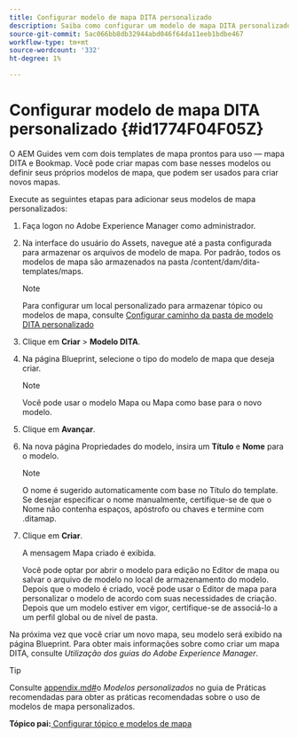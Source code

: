 ```yaml
---
title: Configurar modelo de mapa DITA personalizado
description: Saiba como configurar um modelo de mapa DITA personalizado
source-git-commit: 5ac066bb8db32944abd046f64da11eeb1bdbe467
workflow-type: tm+mt
source-wordcount: '332'
ht-degree: 1%

---
```



# Configurar modelo de mapa DITA personalizado {#id1774F04F05Z}

O AEM Guides vem com dois templates de mapa prontos para uso — mapa DITA e Bookmap. Você pode criar mapas com base nesses modelos ou definir seus próprios modelos de mapa, que podem ser usados para criar novos mapas.

Execute as seguintes etapas para adicionar seus modelos de mapa personalizados:

1. Faça logon no Adobe Experience Manager como administrador.

1. Na interface do usuário do Assets, navegue até a pasta configurada para armazenar os arquivos de modelo de mapa. Por padrão, todos os modelos de mapa são armazenados na pasta /content/dam/dita-templates/maps.

   >[!NOTE]
   >
   > Para configurar um local personalizado para armazenar tópico ou modelos de mapa, consulte [Configurar caminho da pasta de modelo DITA personalizado](conf-template-tags-custom-dita-topic-template.md#id191LCF0095Z)

1. Clique em **Criar** \> **Modelo DITA**.

1. Na página Blueprint, selecione o tipo do modelo de mapa que deseja criar.

   >[!NOTE]
   >
   > Você pode usar o modelo Mapa ou Mapa como base para o novo modelo.

1. Clique em **Avançar**.

1. Na nova página Propriedades do modelo, insira um **Título** e **Nome** para o modelo.

   >[!NOTE]
   >
   > O nome é sugerido automaticamente com base no Título do template. Se desejar especificar o nome manualmente, certifique-se de que o Nome não contenha espaços, apóstrofo ou chaves e termine com .ditamap.

1. Clique em **Criar**.

   A mensagem Mapa criado é exibida.

   Você pode optar por abrir o modelo para edição no Editor de mapa ou salvar o arquivo de modelo no local de armazenamento do modelo. Depois que o modelo é criado, você pode usar o Editor de mapa para personalizar o modelo de acordo com suas necessidades de criação. Depois que um modelo estiver em vigor, certifique-se de associá-lo a um perfil global ou de nível de pasta.


Na próxima vez que você criar um novo mapa, seu modelo será exibido na página Blueprint. Para obter mais informações sobre como criar um mapa DITA, consulte *Utilização dos guias do Adobe Experience Manager*.

>[!TIP]
>
> Consulte [appendix.md\#](appendix.md#)o *Modelos personalizados* no guia de Práticas recomendadas para obter as práticas recomendadas sobre o uso de modelos de mapa personalizados.

**Tópico pai:**[ Configurar tópico e modelos de mapa](conf-template-tags.md)

